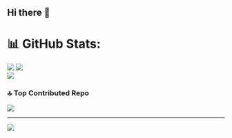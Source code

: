 ## Hi there 👋

# 📊 GitHub Stats:
![](https://github-readme-stats.vercel.app/api?username=kgromov&theme=dark&hide_border=false&count_private=true&include_all_commits=true)
![](https://github-readme-streak-stats.herokuapp.com/?user=kgromov&theme=dark&hide_border=false)<br/>
![](https://github-readme-stats.vercel.app/api/top-langs/?username=kgromov&layout=compact&theme=dark&hide_border=false)<br/>

### 🔝 Top Contributed Repo
![](https://github-contributor-stats.vercel.app/api?username=kgromov&limit=5&theme=dark&combine_all_yearly_contributions=true)

---
[![](https://visitcount.itsvg.in/api?id=kgromov&icon=0&color=0)](https://visitcount.itsvg.in)
